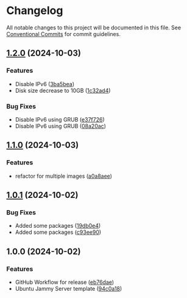 # Changelog

All notable changes to this project will be documented in this file. See
[Conventional Commits](https://conventionalcommits.org) for commit guidelines.

## [1.2.0](https://github.com/bcochofel/packer-proxmox-ubuntu/compare/1.1.0...1.2.0) (2024-10-03)

### Features

* Disable IPv6 ([3ba5bea](https://github.com/bcochofel/packer-proxmox-ubuntu/commit/3ba5bead973cebe8059ca7a02a76ade08b03a169))
* Disk size decrease to 10GB ([1c32ad4](https://github.com/bcochofel/packer-proxmox-ubuntu/commit/1c32ad42c39f16067c8860ff32318582154133ce))

### Bug Fixes

* Disable IPv6 using GRUB ([e37f726](https://github.com/bcochofel/packer-proxmox-ubuntu/commit/e37f72694419a6039f4fd6f15d7f5fc4d79fa62d))
* Disable IPv6 using GRUB ([08a20ac](https://github.com/bcochofel/packer-proxmox-ubuntu/commit/08a20ac4de9e36683166207c04364f7787cf0921))

## [1.1.0](https://github.com/bcochofel/packer-proxmox-ubuntu/compare/1.0.1...1.1.0) (2024-10-03)

### Features

* refactor for multiple images ([a0a8aee](https://github.com/bcochofel/packer-proxmox-ubuntu/commit/a0a8aee0b9db0dd16cd9a15339954fa1718431a3))

## [1.0.1](https://github.com/bcochofel/packer-proxmox-ubuntu/compare/1.0.0...1.0.1) (2024-10-02)

### Bug Fixes

* Added some packages ([19db0e4](https://github.com/bcochofel/packer-proxmox-ubuntu/commit/19db0e41398a7cbe3350acf7479c6386255be491))
* Added some packages ([c93ee90](https://github.com/bcochofel/packer-proxmox-ubuntu/commit/c93ee9068ebd65079181edb455fc1f5928e89f04))

## 1.0.0 (2024-10-02)

### Features

* GitHub Workflow for release ([eb76dae](https://github.com/bcochofel/packer-proxmox-ubuntu/commit/eb76dae801029cba172df1f458971cbb44374e7e))
* Ubuntu Jammy Server template ([94c0a18](https://github.com/bcochofel/packer-proxmox-ubuntu/commit/94c0a18573f8b1a758d37014c983e4db1a00ffc0))
